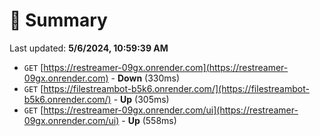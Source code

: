 # 📖 Summary
Last updated: **5/6/2024, 10:59:39 AM**

- `GET` [https://restreamer-09gx.onrender.com](https://restreamer-09gx.onrender.com) - **Down** (330ms)
- `GET` [https://filestreambot-b5k6.onrender.com/](https://filestreambot-b5k6.onrender.com/) - **Up** (305ms)
- `GET` [https://restreamer-09gx.onrender.com/ui](https://restreamer-09gx.onrender.com/ui) - **Up** (558ms)
